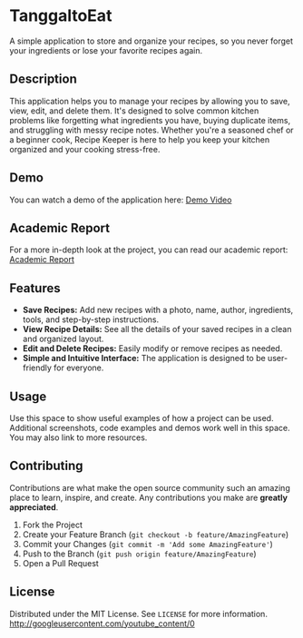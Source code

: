 # TanggaltoEat

A simple application to store and organize your recipes, so you never forget your ingredients or lose your favorite recipes again.

## Description

This application helps you to manage your recipes by allowing you to save, view, edit, and delete them. It's designed to solve common kitchen problems like forgetting what ingredients you have, buying duplicate items, and struggling with messy recipe notes. Whether you're a seasoned chef or a beginner cook, Recipe Keeper is here to help you keep your kitchen organized and your cooking stress-free.

## Demo

You can watch a demo of the application here: [Demo Video](https://youtu.be/sz0DazjxGXg?feature=shared)

## Academic Report

For a more in-depth look at the project, you can read our academic report: [Academic Report](https://docs.google.com/document/d/18igxoS9OgfINwR0QGyqyOxAioZkKgWsKp1WcRoMONnk/edit?usp=sharing)

## Features

  * **Save Recipes:** Add new recipes with a photo, name, author, ingredients, tools, and step-by-step instructions.
  * **View Recipe Details:** See all the details of your saved recipes in a clean and organized layout.
  * **Edit and Delete Recipes:** Easily modify or remove recipes as needed.
  * **Simple and Intuitive Interface:** The application is designed to be user-friendly for everyone.

## Usage

Use this space to show useful examples of how a project can be used. Additional screenshots, code examples and demos work well in this space. You may also link to more resources.

## Contributing

Contributions are what make the open source community such an amazing place to learn, inspire, and create. Any contributions you make are **greatly appreciated**.

1.  Fork the Project
2.  Create your Feature Branch (`git checkout -b feature/AmazingFeature`)
3.  Commit your Changes (`git commit -m 'Add some AmazingFeature'`)
4.  Push to the Branch (`git push origin feature/AmazingFeature`)
5.  Open a Pull Request

## License

Distributed under the MIT License. See `LICENSE` for more information.
http://googleusercontent.com/youtube_content/0

